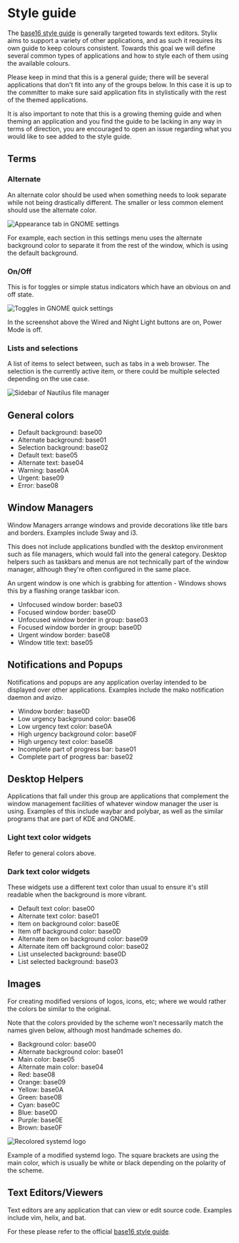 # Style guide

The [base16 style guide](https://github.com/chriskempson/base16/blob/main/styling.md)
is generally targeted towards text editors. Stylix aims to support a variety of
other applications, and as such it requires its own guide to keep colours
consistent. Towards this goal we will define several common types of
applications and how to style each of them using the available colours.

Please keep in mind that this is a general guide; there will be several
applications that don't fit into any of the groups below. In this case it is up
to the committer to make sure said application fits in stylistically with the
rest of the themed applications.

It is also important to note that this is a growing theming guide and when
theming an application and you find the guide to be lacking in any way in terms
of direction, you are encouraged to open an issue regarding what you would like
to see added to the style guide.

## Terms

### Alternate

An alternate color should be used when something needs to look separate while
not being drastically different. The smaller or less common element should use
the alternate color.

![Appearance tab in GNOME settings](https://github.com/SomeGuyNamedMy/stylix/assets/28959268/e29f9fec-7b68-45ce-95ef-90d8e787c991)

For example, each section in this settings menu uses the alternate background
color to separate it from the rest of the window, which is using the default
background.

### On/Off

This is for toggles or simple status indicators which have an obvious on and off
state.

![Toggles in GNOME quick settings](https://github.com/SomeGuyNamedMy/stylix/assets/28959268/710056f6-26f7-47d4-bd2f-1384185fb46a)

In the screenshot above the Wired and Night Light buttons are on, Power Mode is
off.

### Lists and selections

A list of items to select between, such as tabs in a web browser. The selection
is the currently active item, or there could be multiple selected depending on
the use case.

![Sidebar of Nautilus file manager](https://github.com/SomeGuyNamedMy/stylix/assets/28959268/3b893677-75e1-4190-b3ab-b07d10930b19)

## General colors

- Default background: base00
- Alternate background: base01
- Selection background: base02
- Default text: base05
- Alternate text: base04
- Warning: base0A
- Urgent: base09
- Error: base08

## Window Managers

Window Managers arrange windows and provide decorations like title bars and
borders. Examples include Sway and i3.

This does not include applications bundled with the desktop environment such as
file managers, which would fall into the general category. Desktop helpers such
as taskbars and menus are not technically part of the window manager, although
they're often configured in the same place.

An urgent window is one which is grabbing for attention - Windows shows this by
a flashing orange taskbar icon.

- Unfocused window border: base03
- Focused window border: base0D
- Unfocused window border in group: base03
- Focused window border in group: base0D
- Urgent window border: base08
- Window title text: base05

## Notifications and Popups

Notifications and popups are any application overlay intended to be displayed
over other applications. Examples include the mako notification daemon and
avizo.

- Window border: base0D
- Low urgency background color: base06
- Low urgency text color: base0A
- High urgency background color: base0F
- High urgency text color: base08
- Incomplete part of progress bar: base01
- Complete part of progress bar: base02

## Desktop Helpers

Applications that fall under this group are applications that complement the
window management facilities of whatever window manager the user is using.
Examples of this include waybar and polybar, as well as the similar programs
that are part of KDE and GNOME.

### Light text color widgets

Refer to general colors above.

### Dark text color widgets

These widgets use a different text color than usual to ensure it's still
readable when the background is more vibrant.

- Default text color: base00
- Alternate text color: base01
- Item on background color: base0E
- Item off background color: base0D
- Alternate item on background color: base09
- Alternate item off background color: base02
- List unselected background: base0D
- List selected background: base03

## Images

For creating modified versions of logos, icons, etc; where we would rather the
colors be similar to the original.

Note that the colors provided by the scheme won't necessarily match the names
given below, although most handmade schemes do.

- Background color: base00
- Alternate background color: base01
- Main color: base05
- Alternate main color: base04
- Red: base08
- Orange: base09
- Yellow: base0A
- Green: base0B
- Cyan: base0C
- Blue: base0D
- Purple: base0E
- Brown: base0F

![Recolored systemd logo](https://github.com/SomeGuyNamedMy/stylix/assets/28959268/00ba9b23-c7eb-4cbf-9f3d-aa8de159d6dd)

Example of a modified systemd logo. The square brackets are using the main
color, which is usually be white or black depending on the polarity of the
scheme.

## Text Editors/Viewers

Text editors are any application that can view or edit source code. Examples
include vim, helix, and bat.

For these please refer to the official [base16 style guide](https://github.com/chriskempson/base16/blob/main/styling.md).
